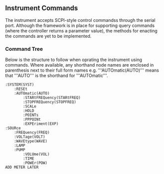 ## Instrument Commands
The instrument accepts SCPI-style control commandss through the serial port. Although the framework is in place for supporting query commands (where the controller returns a parameter value), the methods for enacting the commands are yet to be implemented.



### Command Tree
Below is the structure to follow when oprating the instrument using commands. Where available, any shorthand node names are enclosed in parenthesis next to their full form names e.g. '''AUTOmatic(AUTO)''' means that '''AUTO''' is the shorthand for '''AUTOmatic'''.

```
:SYSTEM(SYST)
    :RESEt
    :AUTOmatic(AUTO)
        :STARtFREQuency(STARtFREQ)
        :STOPFREQuency(STOPFREQ)
        :SCALe
        :HOLD
        :POINTs
        :PPPOINt
        :EXPEriment(EXP)
:SOURce
    :FREQuency(FREQ)
    :VOLTage(VOLT)
    :WAVEtype(WAVE)
    :LAMP
    :PUMP
        :VOLUme(VOL)
        :TIME
        :POWEr(POW)
ADD METER LATER
```
